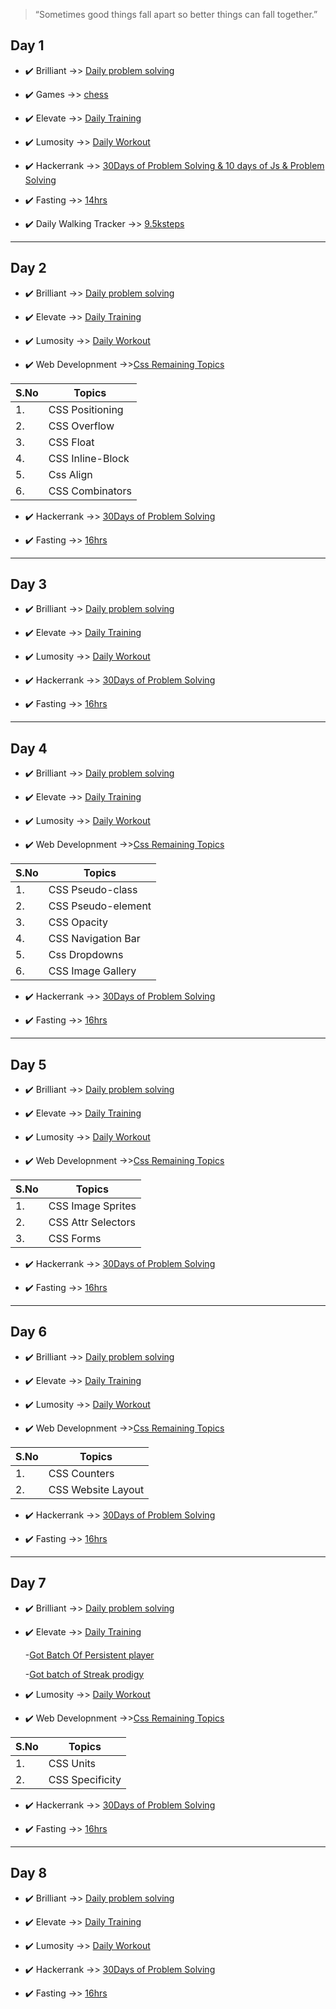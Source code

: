 >“Sometimes good things fall apart so better things can fall together.”

## Day 1 ##

- ✔️ Brilliant ->> [Daily problem solving](https://github.com/jeyasri-001/My_Progress/blob/main/materials/Proof_images/Brilliant/WhatsApp%20Image%202021-01-01%20at%207.18.12%20PM.jpeg)
 
- ✔️ Games ->> [chess](https://github.com/jeyasri-001/My_Progress/blob/main/materials/Proof_images/Chess/Screenshot%20(271).png)

- ✔️ Elevate ->> [Daily Training](https://github.com/jeyasri-001/My_Progress/blob/main/materials/Proof_images/Elevate/WhatsApp%20Image%202021-01-01%20at%207.18.12%20PM(1).jpeg)

- ✔️ Lumosity ->> [Daily Workout](https://github.com/jeyasri-001/My_Progress/blob/main/materials/Proof_images/Lumosity/WhatsApp%20Image%202021-01-01%20at%207.18.12%20PM(2).jpeg)

- ✔️ Hackerrank ->> [30Days of Problem Solving & 10 days of Js & Problem Solving](https://github.com/jeyasri-001/My_Progress/blob/main/materials/Proof_images/Hackerrank/Screenshot%20(273).png)

- ✔️ Fasting ->> [14hrs](https://github.com/jeyasri-001/My_Progress/blob/main/materials/Proof_images/fasting%20app/WhatsApp%20Image%202021-01-01%20at%207.18.12%20PM(3).jpeg)

- ✔️ Daily Walking Tracker ->> [9.5ksteps](https://github.com/jeyasri-001/My_Progress/blob/main/materials/Proof_images/Step_Tracker/WhatsApp%20Image%202021-01-01%20at%207.20.12%20PM.jpeg)

***

## Day 2 ##

- ✔️ Brilliant ->> [Daily problem solving](https://github.com/jeyasri-001/My_Progress/blob/main/materials/Proof_images/Brilliant/WhatsApp%20Image%202021-01-02%20at%209.23.55%20PM(3).jpeg)

- ✔️ Elevate ->> [Daily Training](https://github.com/jeyasri-001/My_Progress/blob/main/materials/Proof_images/Elevate/WhatsApp%20Image%202021-01-02%20at%209.23.55%20PM(1).jpeg)

- ✔️ Lumosity ->> [Daily Workout](https://github.com/jeyasri-001/My_Progress/blob/main/materials/Proof_images/Lumosity/WhatsApp%20Image%202021-01-02%20at%209.23.55%20PM.jpeg)


- ✔️ Web Developnment ->>[Css Remaining Topics](https://www.w3schools.com/css/css_positioning.asp)

| S.No | Topics            |
 | ---  | -------------     |
 | 1.   | CSS Positioning   | 
 | 2.   | CSS Overflow      |
 | 3.   | CSS Float         |
 | 4.   | CSS Inline-Block  |
 | 5.   | Css Align         |
 | 6.   | CSS Combinators   |

- ✔️ Hackerrank ->> [30Days of Problem Solving](https://github.com/jeyasri-001/My_Progress/blob/main/materials/Proof_images/Hackerrank/Screenshot%20(275).png)

- ✔️ Fasting ->> [16hrs](https://github.com/jeyasri-001/My_Progress/blob/main/materials/Proof_images/fasting%20app/WhatsApp%20Image%202021-01-02%20at%209.23.55%20PM(2).jpeg)
***

## Day 3 ##

- ✔️ Brilliant ->> [Daily problem solving](https://github.com/jeyasri-001/My_Progress/blob/main/materials/Proof_images/Brilliant/WhatsApp%20Image%202021-01-03%20at%208.00.20%20PM.jpeg)

- ✔️ Elevate ->> [Daily Training](https://github.com/jeyasri-001/My_Progress/blob/main/materials/Proof_images/Elevate/WhatsApp%20Image%202021-01-03%20at%208.00.19%20PM(1).jpeg)

- ✔️ Lumosity ->> [Daily Workout](https://github.com/jeyasri-001/My_Progress/blob/main/materials/Proof_images/Lumosity/WhatsApp%20Image%202021-01-03%20at%208.00.19%20PM.jpeg)


- ✔️ Hackerrank ->> [30Days of Problem Solving](https://github.com/jeyasri-001/My_Progress/blob/main/materials/Proof_images/Hackerrank/Screenshot%20(279).png)

- ✔️ Fasting ->> [16hrs](https://github.com/jeyasri-001/My_Progress/blob/main/materials/Proof_images/fasting%20app/WhatsApp%20Image%202021-01-03%20at%208.00.19%20PM(2).jpeg)


***
## Day 4 ##

- ✔️ Brilliant ->> [Daily problem solving](https://github.com/jeyasri-001/My_Progress/blob/main/materials/Proof_images/Brilliant/WhatsApp%20Image%202021-01-05%20at%208.30.53%20PM.jpeg)

- ✔️ Elevate ->> [Daily Training](https://github.com/jeyasri-001/My_Progress/blob/main/materials/Proof_images/Elevate/WhatsApp%20Image%202021-01-05%20at%208.20.07%20PM(2).jpeg)

- ✔️ Lumosity ->> [Daily Workout](https://github.com/jeyasri-001/My_Progress/blob/main/materials/Proof_images/Lumosity/WhatsApp%20Image%202021-01-05%20at%208.20.07%20PM.jpeg)

- ✔️ Web Developnment ->>[Css Remaining Topics](https://www.w3schools.com/css/css_positioning.asp)

| S.No | Topics              |
 | ---  | -------------       |
 | 1.   | CSS Pseudo-class    | 
 | 2.   | CSS Pseudo-element  |
 | 3.   | CSS Opacity         |
 | 4.   | CSS Navigation Bar  |
 | 5.   | Css Dropdowns       |
 | 6.   | CSS Image Gallery   |

- ✔️ Hackerrank ->> [30Days of Problem Solving](https://github.com/jeyasri-001/My_Progress/blob/main/materials/Proof_images/Hackerrank/Screenshot%20(288).png)

- ✔️ Fasting ->> [16hrs](https://github.com/jeyasri-001/My_Progress/blob/main/materials/Proof_images/fasting%20app/WhatsApp%20Image%202021-01-04%20at%206.34.07%20PM(3).jpeg)
***
## Day 5 ##

- ✔️ Brilliant ->> [Daily problem solving](https://github.com/jeyasri-001/My_Progress/blob/main/materials/Proof_images/Brilliant/WhatsApp%20Image%202021-01-04%20at%206.34.07%20PM(1).jpeg)

- ✔️ Elevate ->> [Daily Training](https://github.com/jeyasri-001/My_Progress/blob/main/materials/Proof_images/Elevate/WhatsApp%20Image%202021-01-04%20at%206.34.07%20PM.jpeg)

- ✔️ Lumosity ->> [Daily Workout](https://github.com/jeyasri-001/My_Progress/blob/main/materials/Proof_images/Lumosity/WhatsApp%20Image%202021-01-04%20at%206.34.07%20PM(2).jpeg)

- ✔️ Web Developnment ->>[Css Remaining Topics](https://www.w3schools.com/css/css_positioning.asp)

| S.No | Topics             |
 | ---  | ----------------   |
 | 1.   | CSS Image Sprites  | 
 | 2.   | CSS Attr Selectors |
 | 3.   | CSS Forms          |
 

- ✔️ Hackerrank ->> [30Days of Problem Solving](https://github.com/jeyasri-001/My_Progress/blob/main/materials/Proof_images/Hackerrank/Screenshot%20(295).png)

- ✔️ Fasting ->> [16hrs](https://github.com/jeyasri-001/My_Progress/blob/main/materials/Proof_images/fasting%20app/WhatsApp%20Image%202021-01-05%20at%208.20.07%20PM(1).jpeg)
 ***
## Day 6 ##

- ✔️ Brilliant ->> [Daily problem solving](https://github.com/jeyasri-001/My_Progress/blob/main/materials/Proof_images/Brilliant/WhatsApp%20Image%202021-01-06%20at%208.23.15%20PM(1).jpeg)

- ✔️ Elevate ->> [Daily Training](https://github.com/jeyasri-001/My_Progress/blob/main/materials/Proof_images/Elevate/WhatsApp%20Image%202021-01-06%20at%208.23.14%20PM(1).jpeg)

- ✔️ Lumosity ->> [Daily Workout](https://github.com/jeyasri-001/My_Progress/blob/main/materials/Proof_images/Lumosity/WhatsApp%20Image%202021-01-06%20at%208.23.14%20PM.jpeg)

- ✔️ Web Developnment ->>[Css Remaining Topics](https://www.w3schools.com/css/css_positioning.asp)

| S.No | Topics             |
 | ---  | ----------------   |
 | 1.   | CSS Counters       | 
 | 2.   | CSS Website Layout |

 

- ✔️ Hackerrank ->> [30Days of Problem Solving](https://github.com/jeyasri-001/My_Progress/blob/main/materials/Proof_images/Hackerrank/Screenshot%20(298).png)

- ✔️ Fasting ->> [16hrs](https://github.com/jeyasri-001/My_Progress/blob/main/materials/Proof_images/fasting%20app/WhatsApp%20Image%202021-01-06%20at%208.23.15%20PM.jpeg)
***
## Day 7 ##

- ✔️ Brilliant ->> [Daily problem solving](https://github.com/jeyasri-001/My_Progress/blob/main/materials/Proof_images/Brilliant/WhatsApp%20Image%202021-01-07%20at%207.26.52%20PM.jpeg)

- ✔️ Elevate ->> [Daily Training](https://github.com/jeyasri-001/My_Progress/blob/main/materials/Proof_images/Elevate/WhatsApp%20Image%202021-01-07%20at%207.26.52%20PM(2).jpeg)

    -[Got Batch Of Persistent player](https://github.com/jeyasri-001/My_Progress/blob/main/materials/Proof_images/Elevate/WhatsApp%20Image%202021-01-07%20at%207.26.52%20PM(3).jpeg)

    -[Got batch of Streak prodigy](https://github.com/jeyasri-001/My_Progress/blob/main/materials/Proof_images/Elevate/WhatsApp%20Image%202021-01-07%20at%207.26.52%20PM(4).jpeg)

- ✔️ Lumosity ->> [Daily Workout](https://github.com/jeyasri-001/My_Progress/blob/main/materials/Proof_images/Lumosity/WhatsApp%20Image%202021-01-07%20at%207.26.53%20PM.jpeg)

- ✔️ Web Developnment ->>[Css Remaining Topics](https://www.w3schools.com/css/css_positioning.asp)

| S.No | Topics             |
 | ---  | ----------------   |
 | 1.   | CSS Units          | 
 | 2.   | CSS Specificity    |

 

- ✔️ Hackerrank ->> [30Days of Problem Solving](https://github.com/jeyasri-001/My_Progress/blob/main/materials/Proof_images/Hackerrank/Screenshot%20(301).png)

- ✔️ Fasting ->> [16hrs](https://github.com/jeyasri-001/My_Progress/blob/main/materials/Proof_images/fasting%20app/WhatsApp%20Image%202021-01-07%20at%207.26.52%20PM(1).jpeg)
***
## Day 8 ##

- ✔️ Brilliant ->> [Daily problem solving](https://github.com/jeyasri-001/My_Progress/blob/main/materials/Proof_images/Brilliant/WhatsApp%20Image%202021-01-08%20at%209.09.10%20PM.jpeg)

- ✔️ Elevate ->> [Daily Training](https://github.com/jeyasri-001/My_Progress/blob/main/materials/Proof_images/Elevate/WhatsApp%20Image%202021-01-08%20at%209.09.10%20PM(1).jpeg)

- ✔️ Lumosity ->> [Daily Workout](https://github.com/jeyasri-001/My_Progress/blob/main/materials/Proof_images/Lumosity/WhatsApp%20Image%202021-01-08%20at%209.09.10%20PM(3).jpeg)

- ✔️ Hackerrank ->> [30Days of Problem Solving](https://github.com/jeyasri-001/My_Progress/blob/main/materials/Proof_images/Hackerrank/Screenshot%20(304).png)

- ✔️ Fasting ->> [16hrs](https://github.com/jeyasri-001/My_Progress/blob/main/materials/Proof_images/fasting%20app/WhatsApp%20Image%202021-01-08%20at%209.09.10%20PM(2).jpeg)









